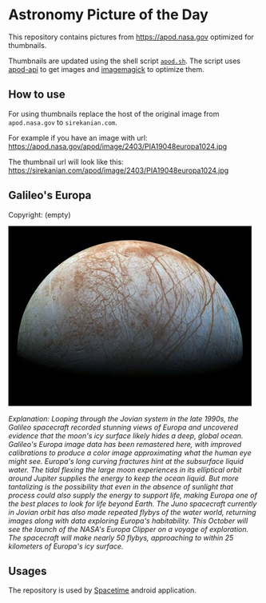 # Astronomy Picture of the Day

This repository contains pictures from https://apod.nasa.gov optimized for thumbnails.

Thumbnails are updated using the shell script [`apod.sh`](apod.sh). The script
uses [apod-api](https://github.com/nasa/apod-api) to get images and [imagemagick](https://imagemagick.org) to
optimize them.

## How to use

For using thumbnails replace the host of the original image from `apod.nasa.gov` to `sirekanian.com`.

For example if you have an image with url:<br>
https://apod.nasa.gov/apod/image/2403/PIA19048europa1024.jpg

The thumbnail url will look like this:<br>
https://sirekanian.com/apod/image/2403/PIA19048europa1024.jpg

## Galileo's Europa

Copyright: (empty)

[![the picture of the day][1]][2]

_Explanation: Looping through the Jovian system in the late 1990s, the Galileo spacecraft recorded stunning views of Europa and uncovered evidence that the moon's icy surface likely hides a deep, global ocean. Galileo's Europa image data has been remastered here, with improved calibrations to produce a color image approximating what the human eye might see. Europa's long curving fractures hint at the subsurface liquid water.  The tidal flexing the large moon experiences in its elliptical orbit around Jupiter supplies the energy to keep the ocean liquid. But more tantalizing is the possibility that even in the absence of sunlight that process could also supply the energy to support life, making Europa one of the best places to look for life beyond Earth. The Juno spacecraft currently in Jovian orbit has also made repeated flybys of the water world, returning images along with data exploring Europa's habitability. This October will see the launch of the NASA's Europa Clipper on a voyage of exploration. The spacecraft will make nearly 50 flybys, approaching to within 25 kilometers of Europa's icy surface._

## Usages

The repository is used by [Spacetime][3] android application.

[1]: image/2403/PIA19048europa1024.jpg

[2]: https://apod.nasa.gov/apod/image/2403/PIA19048europa1024.jpg

[3]: https://github.com/sirekanian/spacetime
